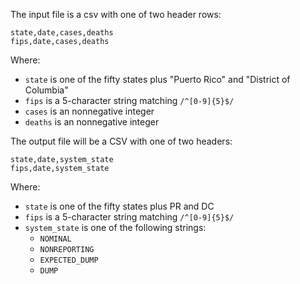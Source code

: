 The input file is a csv with one of two header rows:

```
state,date,cases,deaths
fips,date,cases,deaths
```

Where:
  - `state` is one of the fifty states plus "Puerto Rico" and "District of Columbia"
  - `fips` is a 5-character string matching `/^[0-9]{5}$/`
  - `cases` is an nonnegative integer
  - `deaths` is an nonnegative integer

The output file will be a CSV with one of two headers:

```
state,date,system_state
fips,date,system_state
```

Where:
  - `state` is one of the fifty states plus PR and DC
  - `fips` is a 5-character string matching `/^[0-9]{5}$/`
  - `system_state` is one of the following strings:
    - `NOMINAL`
    - `NONREPORTING`
    - `EXPECTED_DUMP`
    - `DUMP`
